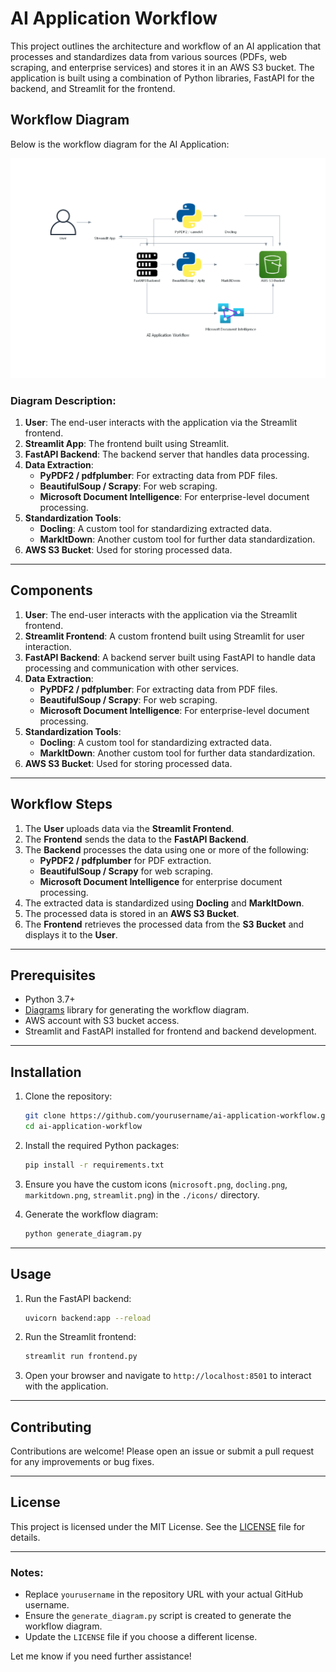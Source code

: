 

# AI Application Workflow

This project outlines the architecture and workflow of an AI application that processes and standardizes data from various sources (PDFs, web scraping, and enterprise services) and stores it in an AWS S3 bucket. The application is built using a combination of Python libraries, FastAPI for the backend, and Streamlit for the frontend.

## Workflow Diagram

Below is the workflow diagram for the AI Application:

![AI Application Workflow](./ai_application_workflow.png)

### Diagram Description:
1. **User**: The end-user interacts with the application via the Streamlit frontend.
2. **Streamlit App**: The frontend built using Streamlit.
3. **FastAPI Backend**: The backend server that handles data processing.
4. **Data Extraction**:
   - **PyPDF2 / pdfplumber**: For extracting data from PDF files.
   - **BeautifulSoup / Scrapy**: For web scraping.
   - **Microsoft Document Intelligence**: For enterprise-level document processing.
5. **Standardization Tools**:
   - **Docling**: A custom tool for standardizing extracted data.
   - **MarkItDown**: Another custom tool for further data standardization.
6. **AWS S3 Bucket**: Used for storing processed data.

---

## Components

1. **User**: The end-user interacts with the application via the Streamlit frontend.
2. **Streamlit Frontend**: A custom frontend built using Streamlit for user interaction.
3. **FastAPI Backend**: A backend server built using FastAPI to handle data processing and communication with other services.
4. **Data Extraction**:
   - **PyPDF2 / pdfplumber**: For extracting data from PDF files.
   - **BeautifulSoup / Scrapy**: For web scraping.
   - **Microsoft Document Intelligence**: For enterprise-level document processing.
5. **Standardization Tools**:
   - **Docling**: A custom tool for standardizing extracted data.
   - **MarkItDown**: Another custom tool for further data standardization.
6. **AWS S3 Bucket**: Used for storing processed data.

---

## Workflow Steps

1. The **User** uploads data via the **Streamlit Frontend**.
2. The **Frontend** sends the data to the **FastAPI Backend**.
3. The **Backend** processes the data using one or more of the following:
   - **PyPDF2 / pdfplumber** for PDF extraction.
   - **BeautifulSoup / Scrapy** for web scraping.
   - **Microsoft Document Intelligence** for enterprise document processing.
4. The extracted data is standardized using **Docling** and **MarkItDown**.
5. The processed data is stored in an **AWS S3 Bucket**.
6. The **Frontend** retrieves the processed data from the **S3 Bucket** and displays it to the **User**.

---

## Prerequisites

- Python 3.7+
- [Diagrams](https://diagrams.mingrammer.com/) library for generating the workflow diagram.
- AWS account with S3 bucket access.
- Streamlit and FastAPI installed for frontend and backend development.

---

## Installation

1. Clone the repository:
   ```bash
   git clone https://github.com/yourusername/ai-application-workflow.git
   cd ai-application-workflow
   ```

2. Install the required Python packages:
   ```bash
   pip install -r requirements.txt
   ```

3. Ensure you have the custom icons (`microsoft.png`, `docling.png`, `markitdown.png`, `streamlit.png`) in the `./icons/` directory.

4. Generate the workflow diagram:
   ```bash
   python generate_diagram.py
   ```

---

## Usage

1. Run the FastAPI backend:
   ```bash
   uvicorn backend:app --reload
   ```

2. Run the Streamlit frontend:
   ```bash
   streamlit run frontend.py
   ```

3. Open your browser and navigate to `http://localhost:8501` to interact with the application.

---



## Contributing

Contributions are welcome! Please open an issue or submit a pull request for any improvements or bug fixes.

---

## License

This project is licensed under the MIT License. See the [LICENSE](LICENSE) file for details.

---

### Notes:
- Replace `yourusername` in the repository URL with your actual GitHub username.
- Ensure the `generate_diagram.py` script is created to generate the workflow diagram.
- Update the `LICENSE` file if you choose a different license.

Let me know if you need further assistance!
